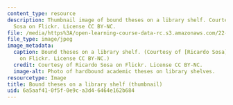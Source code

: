 ```yaml
---
content_type: resource
description: Thumbnail image of bound theses on a library shelf. Courtesy of Ricardo
  Sosa on Flickr. License CC BY-NC.
file: /media/https%3A/open-learning-course-data-rc.s3.amazonaws.com/22-tht-undergraduate-thesis-tutorial-fall-2015/6a5aaf410f5f0e9ca3d46464e162b684_22-thtf15-th.jpg
file_type: image/jpeg
image_metadata:
  caption: Bound theses on a library shelf. (Courtesy of [Ricardo Sosa](https://www.flickr.com/photos/chocogato/2176357791/)
    on Flickr. License CC BY-NC.)
  credit: Courtesy of Ricardo Sosa on Flickr. License CC BY-NC.
  image-alt: Photo of hardbound academic theses on library shelves.
resourcetype: Image
title: Bound theses on a library shelf (thumbnail)
uid: 6a5aaf41-0f5f-0e9c-a3d4-6464e162b684
---
```

